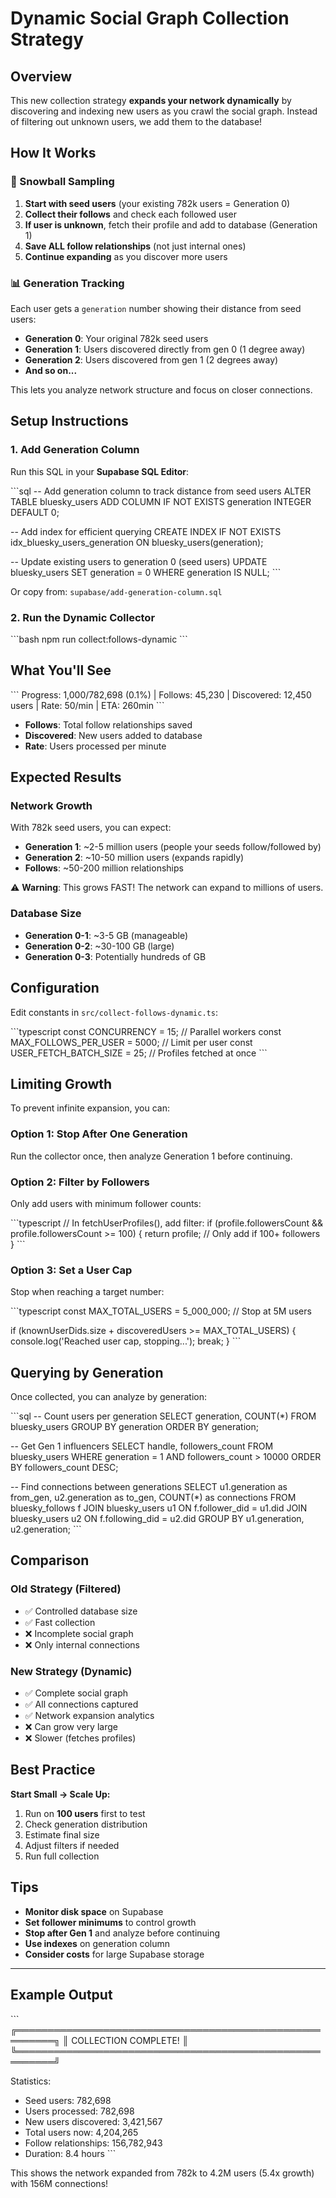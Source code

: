 # Dynamic Social Graph Collection Strategy

## Overview

This new collection strategy **expands your network dynamically** by discovering and indexing new users as you crawl the social graph. Instead of filtering out unknown users, we add them to the database!

## How It Works

### 🌱 Snowball Sampling

1. **Start with seed users** (your existing 782k users = Generation 0)
2. **Collect their follows** and check each followed user
3. **If user is unknown**, fetch their profile and add to database (Generation 1)
4. **Save ALL follow relationships** (not just internal ones)
5. **Continue expanding** as you discover more users

### 📊 Generation Tracking

Each user gets a `generation` number showing their distance from seed users:

- **Generation 0**: Your original 782k seed users
- **Generation 1**: Users discovered directly from gen 0 (1 degree away)
- **Generation 2**: Users discovered from gen 1 (2 degrees away)
- **And so on...**

This lets you analyze network structure and focus on closer connections.

## Setup Instructions

### 1. Add Generation Column

Run this SQL in your **Supabase SQL Editor**:

\`\`\`sql
-- Add generation column to track distance from seed users
ALTER TABLE bluesky_users 
ADD COLUMN IF NOT EXISTS generation INTEGER DEFAULT 0;

-- Add index for efficient querying
CREATE INDEX IF NOT EXISTS idx_bluesky_users_generation 
ON bluesky_users(generation);

-- Update existing users to generation 0 (seed users)
UPDATE bluesky_users 
SET generation = 0 
WHERE generation IS NULL;
\`\`\`

Or copy from: `supabase/add-generation-column.sql`

### 2. Run the Dynamic Collector

\`\`\`bash
npm run collect:follows-dynamic
\`\`\`

## What You'll See

\`\`\`
Progress: 1,000/782,698 (0.1%) | Follows: 45,230 | Discovered: 12,450 users | Rate: 50/min | ETA: 260min
\`\`\`

- **Follows**: Total follow relationships saved
- **Discovered**: New users added to database
- **Rate**: Users processed per minute

## Expected Results

### Network Growth

With 782k seed users, you can expect:

- **Generation 1**: ~2-5 million users (people your seeds follow/followed by)
- **Generation 2**: ~10-50 million users (expands rapidly)
- **Follows**: ~50-200 million relationships

⚠️ **Warning**: This grows FAST! The network can expand to millions of users.

### Database Size

- **Generation 0-1**: ~3-5 GB (manageable)
- **Generation 0-2**: ~30-100 GB (large)
- **Generation 0-3**: Potentially hundreds of GB

## Configuration

Edit constants in `src/collect-follows-dynamic.ts`:

\`\`\`typescript
const CONCURRENCY = 15;              // Parallel workers
const MAX_FOLLOWS_PER_USER = 5000;   // Limit per user
const USER_FETCH_BATCH_SIZE = 25;    // Profiles fetched at once
\`\`\`

## Limiting Growth

To prevent infinite expansion, you can:

### Option 1: Stop After One Generation

Run the collector once, then analyze Generation 1 before continuing.

### Option 2: Filter by Followers

Only add users with minimum follower counts:

\`\`\`typescript
// In fetchUserProfiles(), add filter:
if (profile.followersCount && profile.followersCount >= 100) {
  return profile; // Only add if 100+ followers
}
\`\`\`

### Option 3: Set a User Cap

Stop when reaching a target number:

\`\`\`typescript
const MAX_TOTAL_USERS = 5_000_000; // Stop at 5M users

if (knownUserDids.size + discoveredUsers >= MAX_TOTAL_USERS) {
  console.log('Reached user cap, stopping...');
  break;
}
\`\`\`

## Querying by Generation

Once collected, you can analyze by generation:

\`\`\`sql
-- Count users per generation
SELECT generation, COUNT(*) 
FROM bluesky_users 
GROUP BY generation 
ORDER BY generation;

-- Get Gen 1 influencers
SELECT handle, followers_count 
FROM bluesky_users 
WHERE generation = 1 
  AND followers_count > 10000
ORDER BY followers_count DESC;

-- Find connections between generations
SELECT 
  u1.generation as from_gen,
  u2.generation as to_gen,
  COUNT(*) as connections
FROM bluesky_follows f
JOIN bluesky_users u1 ON f.follower_did = u1.did
JOIN bluesky_users u2 ON f.following_did = u2.did
GROUP BY u1.generation, u2.generation;
\`\`\`

## Comparison

### Old Strategy (Filtered)
- ✅ Controlled database size
- ✅ Fast collection
- ❌ Incomplete social graph
- ❌ Only internal connections

### New Strategy (Dynamic)
- ✅ Complete social graph
- ✅ All connections captured
- ✅ Network expansion analytics
- ❌ Can grow very large
- ❌ Slower (fetches profiles)

## Best Practice

**Start Small → Scale Up:**

1. Run on **100 users** first to test
2. Check generation distribution
3. Estimate final size
4. Adjust filters if needed
5. Run full collection

## Tips

- **Monitor disk space** on Supabase
- **Set follower minimums** to control growth
- **Stop after Gen 1** and analyze before continuing
- **Use indexes** on generation column
- **Consider costs** for large Supabase storage

---

## Example Output

\`\`\`
╔════════════════════════════════════════════════════════╗
║              COLLECTION COMPLETE!                      ║
╚════════════════════════════════════════════════════════╝

Statistics:
  - Seed users: 782,698
  - Users processed: 782,698
  - New users discovered: 3,421,567
  - Total users now: 4,204,265
  - Follow relationships: 156,782,943
  - Duration: 8.4 hours
\`\`\`

This shows the network expanded from 782k to 4.2M users (5.4x growth) with 156M connections!
